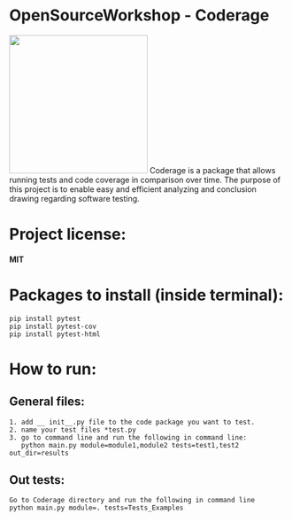 # OpenSourceWorkshop - Coderage
<img src="https://github.com/shakedkialy/Coderage/blob/main/html_files/logo.png?raw=true" width="250"> 
Coderage is a package that allows running tests and code coverage in comparison over time.
The purpose of this project is to enable easy and efficient analyzing and conclusion drawing regarding software testing.

# Project license:
#### MIT

# Packages to install (inside terminal):
    pip install pytest
    pip install pytest-cov
    pip install pytest-html
# How to run:
## General files:
    1. add __ init__.py file to the code package you want to test. 
    2. name your test files *test.py 
    3. go to command line and run the following in command line:
       python main.py module=module1,module2 tests=test1,test2 out_dir=results
## Out tests:
    Go to Coderage directory and run the following in command line
    python main.py module=. tests=Tests_Examples
    
     
